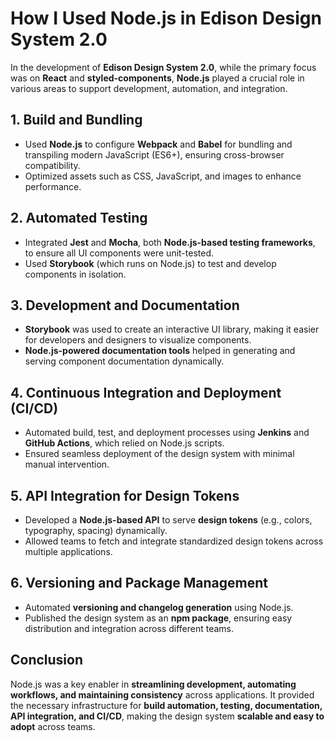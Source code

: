 # How I Used Node.js in Edison Design System 2.0

In the development of **Edison Design System 2.0**, while the primary focus was on **React** and **styled-components**, **Node.js** played a crucial role in various areas to support development, automation, and integration.

## 1. Build and Bundling  
- Used **Node.js** to configure **Webpack** and **Babel** for bundling and transpiling modern JavaScript (ES6+), ensuring cross-browser compatibility.  
- Optimized assets such as CSS, JavaScript, and images to enhance performance.

## 2. Automated Testing  
- Integrated **Jest** and **Mocha**, both **Node.js-based testing frameworks**, to ensure all UI components were unit-tested.  
- Used **Storybook** (which runs on Node.js) to test and develop components in isolation.

## 3. Development and Documentation  
- **Storybook** was used to create an interactive UI library, making it easier for developers and designers to visualize components.  
- **Node.js-powered documentation tools** helped in generating and serving component documentation dynamically.

## 4. Continuous Integration and Deployment (CI/CD)  
- Automated build, test, and deployment processes using **Jenkins** and **GitHub Actions**, which relied on Node.js scripts.  
- Ensured seamless deployment of the design system with minimal manual intervention.

## 5. API Integration for Design Tokens  
- Developed a **Node.js-based API** to serve **design tokens** (e.g., colors, typography, spacing) dynamically.  
- Allowed teams to fetch and integrate standardized design tokens across multiple applications.

## 6. Versioning and Package Management  
- Automated **versioning and changelog generation** using Node.js.  
- Published the design system as an **npm package**, ensuring easy distribution and integration across different teams.

## Conclusion  
Node.js was a key enabler in **streamlining development, automating workflows, and maintaining consistency** across applications. It provided the necessary infrastructure for **build automation, testing, documentation, API integration, and CI/CD**, making the design system **scalable and easy to adopt** across teams.

